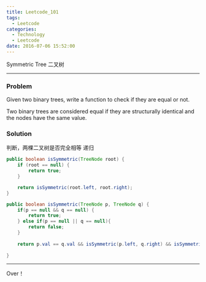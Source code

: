 ```yaml
---
title: Leetcode_101
tags:
  - Leetcode
categories:
  - Technology
  - Leetcode
date: 2016-07-06 15:52:00
---
```

Symmetric Tree
二叉树
<!-- more -->

***

### Problem
Given two binary trees, write a function to check if they are equal or not.

Two binary trees are considered equal if they are structurally identical and the nodes have the same value.

### Solution 
判断，两棵二叉树是否完全相等
递归
``` java
public boolean isSymmetric(TreeNode root) {
	if (root == null) {
		return true;
	}

	return isSymmetric(root.left, root.right);
}

public boolean isSymmetric(TreeNode p, TreeNode q) {
	if(p == null && q == null) {
		return true;
	} else if(p == null || q == null){
		return false;
	}
	
	return p.val == q.val && isSymmetric(p.left, q.right) && isSymmetric(p.right, q.left);
	
}
```

*** 

Over！










































